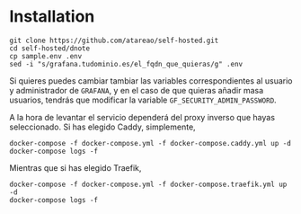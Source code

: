 # Installation

```
git clone https://github.com/atareao/self-hosted.git
cd self-hosted/dnote
cp sample.env .env
sed -i "s/grafana.tudominio.es/el_fqdn_que_quieras/g" .env
```

Si quieres puedes cambiar tambiar las variables correspondientes al usuario y administrador de `GRAFANA`, y en el caso de que quieras añadir masa usuarios, tendrás que modificar la variable `GF_SECURITY_ADMIN_PASSWORD`.

A la hora de levantar el servicio dependerá del proxy inverso que hayas seleccionado. Si has elegido Caddy, simplemente,

```
docker-compose -f docker-compose.yml -f docker-compose.caddy.yml up -d
docker-compose logs -f
```

Mientras que si has elegido Traefik,

```
docker-compose -f docker-compose.yml -f docker-compose.traefik.yml up -d
docker-compose logs -f
```

